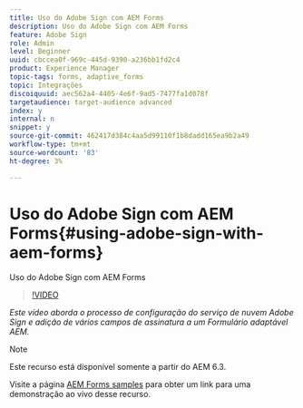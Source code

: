 ```yaml
---
title: Uso do Adobe Sign com AEM Forms
description: Uso do Adobe Sign com AEM Forms
feature: Adobe Sign
role: Admin
level: Beginner
uuid: cbccea0f-969c-445d-9390-a236bb1fd2c4
product: Experience Manager
topic-tags: forms, adaptive_forms
topic: Integrações
discoiquuid: aec562a4-4405-4e6f-9ad5-7477fa1d078f
targetaudience: target-audience advanced
index: y
internal: n
snippet: y
source-git-commit: 462417d384c4aa5d99110f1b8dadd165ea9b2a49
workflow-type: tm+mt
source-wordcount: '83'
ht-degree: 3%

---
```



# Uso do Adobe Sign com AEM Forms{#using-adobe-sign-with-aem-forms}

Uso do Adobe Sign com AEM Forms

>[!VIDEO](https://video.tv.adobe.com/v/18696?quality=9&learn=on)

*Este vídeo aborda o processo de configuração do serviço de nuvem Adobe Sign e adição de vários campos de assinatura a um Formulário adaptável AEM.*

>[!NOTE]
>
>Este recurso está disponível somente a partir do AEM 6.3.

Visite a página [AEM Forms samples](https://forms.enablementadobe.com/content/samples/samples.html?query=0#formsandsign) para obter um link para uma demonstração ao vivo desse recurso.
